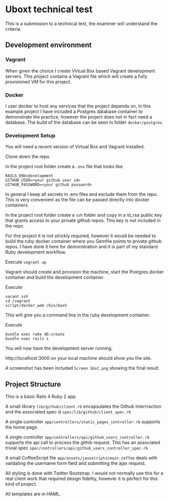 # Uboxt technical test
This is a submission to a technical test, the examiner will understand the criteria.

## Development environment
### Vagrant
When given the choice I create Virtual Box based Vagrant development servers.  This project contains a Vagrant file which will create a fully provisioned VM for this project.

### Docker
I user docker to host any services that the project depends on, in this example project I have included a Postgres database container to demonstrate the practice, however the project does not in fact need a database.  The build of the database can be seen in folder ```docker/postgres```.

### Development Setup
You will need a recent version of Virtual Box and Vagrant installed.

Clone down the repo.

In the project root folder create a ```.env``` file that looks like
```
RAILS_ENV=development
GITHUB_USER=<your github user id>
GITHUB_PASSWORD=<your github password>

```
In general I keep all secrets in .env files and exclude them from the repo.  This is very convenient as the file can be passed directly into docker containers.

In the project root folder create a ```ssh``` folder and copy in a id_rsa public key that grants access to your private github repos.  This key is not included in the repo.

For this project it is not strickly required, however it would be needed to build the ruby docker container where you Gemfile points to private github repos.  I have done it here for demonstration and it is part of my standard Ruby development workflow.

Execute ```vagrant up```

Vagrant should create and provision the machine, start the Postgres docker container and build the development container.

Execute
```
varant ssh
cd /vagrant
script/docker_web /bin/bash
```

This will give you a command line in the ruby development container.

Execute
```
bundle exec rake db:create
bundle exec rails s
```

You will now have the development server running.


http://localhost:3000 on your local machine should show you the site.

A screenshot has been included ```Screen Shot.png``` showing the final result.

## Project Structure
This is a basic Rails 4 Ruby 2 app.

A small library ```lib/github/client.rb``` encapsulates the Github interrraction and the associated spec is ```spec/lib/github/client_spec.rb```

A single controller ```app/controllers/static_pages_controller.rb``` supports the home page.

A single controller ```app/controllers/api/github_users_controller.rb``` supports the api call to process the githib request.  This has an associated trivial spec ```spec/controllers/api/github_users_controller_spec.rb```

A small CoffeeScript file ```app/assets/javascripts/main.coffee``` deals with validating the username form field and submitting the ajax request.

All styling is done with Twitter Bootstrap.  I would not normally use this for a real client work that required design fidelity, however it is perfect for this kind of project.

All templates are in HAML.
